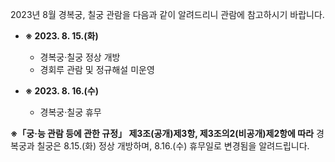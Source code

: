 2023년 8월 경복궁, 칠궁 관람을 다음과 같이 알려드리니 관람에 참고하시기 바랍니다.
- **※ 2023. 8. 15.(화)**
  - 경복궁·칠궁 정상 개방
  - 경회루 관람 및 정규해설 미운영

- **※ 2023. 8. 16.(수)**
  - 경복궁·칠궁 휴무

**※「궁·능 관람 등에 관한 규정」 제3조(공개)제3항, 제3조의2(비공개)제2항에 따라** 경복궁과 칠궁은 8.15.(화) 정상 개방하며, 8.16.(수) 휴무일로 변경됨을 알려드립니다.